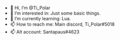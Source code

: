 - 👋 Hi, I’m @Ti_Polar
- 👀 I’m interested in: Just some basic things.
- 🌱 I’m currently learning: Lua.
- 📫 How to reach me: Main discord, Ti_Polar#5018
- 📫 Alt account: Santapaus#4623

<!---
tipolar2/tipolar2 is a ✨ special ✨ repository because its `README.md` (this file) appears on your GitHub profile.
You can click the Preview link to take a look at your changes.
--->

